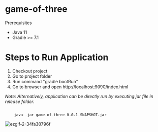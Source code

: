 # game-of-three

Prerequisites
- Java 11
- Gradle >= 7.1

# Steps to Run Application
1. Checkout project
2. Go to project folder
3. Run command "gradle bootRun"
4. Go to browser and open http://localhost:9090/index.html

_Note: Alternatively, application can be directly run by executing jar file in release folder._

<code>
    java -jar game-of-three-0.0.1-SNAPSHOT.jar
</code>

![ezgif-2-34fa30796f](https://user-images.githubusercontent.com/10435023/170868862-09b1e33c-2b8e-497e-b270-52ee6fa8fc54.gif)
